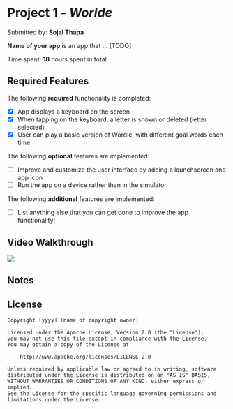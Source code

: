 # Project 1 - *Worlde*

Submitted by: **Sojal Thapa**

**Name of your app** is an app that ... [TODO] 

Time spent: **18** hours spent in total

## Required Features

The following **required** functionality is completed:

- [x] App displays a keyboard on the screen
- [x] When tapping on the keyboard, a letter is shown or deleted (letter selected)
- [x] User can play a basic version of Wordle, with different goal words each time

The following **optional** features are implemented:

- [ ] Improve and customize the user interface by adding a launchscreen and app icon
- [ ] Run the app on a device rather than in the simulator

The following **additional** features are implemented:

- [ ] List anything else that you can get done to improve the app functionality!

## Video Walkthrough
<div>
    <a href="https://www.loom.com/share/f01f302ef1af4fa99d8384e8bcedc683">
    </a>
    <a href="https://www.loom.com/share/f01f302ef1af4fa99d8384e8bcedc683">
      <img style="max-width:300px;" src="https://cdn.loom.com/sessions/thumbnails/f01f302ef1af4fa99d8384e8bcedc683-with-play.gif">
    </a>
  </div>




## Notes


## License

    Copyright [yyyy] [name of copyright owner]

    Licensed under the Apache License, Version 2.0 (the "License");
    you may not use this file except in compliance with the License.
    You may obtain a copy of the License at

        http://www.apache.org/licenses/LICENSE-2.0

    Unless required by applicable law or agreed to in writing, software
    distributed under the License is distributed on an "AS IS" BASIS,
    WITHOUT WARRANTIES OR CONDITIONS OF ANY KIND, either express or implied.
    See the License for the specific language governing permissions and
    limitations under the License.
